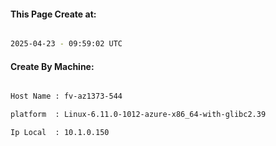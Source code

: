 
   
#### This Page Create at:

```bash

2025-04-23 - 09:59:02 UTC

```

#### Create By Machine:

```bash

Host Name : fv-az1373-544

platform  : Linux-6.11.0-1012-azure-x86_64-with-glibc2.39

Ip Local  : 10.1.0.150

```

